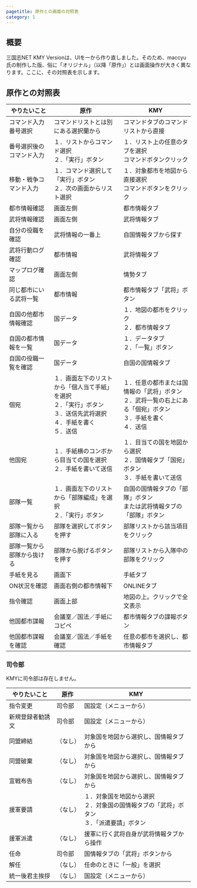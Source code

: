 ```yaml
---
pagetitle: 原作との画面の対照表
category: 1
---
```


## 概要

三国志NET KMY Versionは、UIを一から作り直しました。そのため、maccyu氏の制作した版、俗に「オリジナル」（以降「原作」）とは画面操作が大きく異なります。ここに、その対照表を示します。

## 原作との対照表

| やりたいこと | 原作 | KMY |
| -- | -- | -- |
| コマンド入力番号選択 | コマンドリストとは別にある選択蘭から | コマンドタブのコマンドリストから直接 |
| 番号選択後のコマンド入力 | １．リストからコマンド選択<br>２．「実行」ボタン | １．リスト上の任意のタブを選択<br>コマンドボタンクリック |
| 移動・戦争コマンド入力 | １．コマンド選択して「実行」ボタン<br>２．次の画面からリスト選択 | １．対象都市を地図から直接選択<br>コマンドボタンをクリック |
| 都市情報確認 | 画面左側 | 都市情報タブ |
| 武将情報確認 | 画面左側 | 武将情報タブ |
| 自分の役職を確認 | 武将情報の一番上 | 自国情報タブから探す |
| 武将行動ログ確認 | 都市情報 | 武将情報タブ |
| マップログ確認 | 画面左側 | 情勢タブ |
| 同じ都市にいる武将一覧 | 都市情報 | 都市情報タブ「武将」ボタン |
| 自国の他都市情報確認 | 国データ | １．地図の都市をクリック<br>２．都市情報タブ |
| 自国の都市情報を一覧 | 国データ | １．データタブ<br>２．「一覧」ボタン |
| 自国の役職一覧を確認 | 国データ | 自国の国情報タブ |
| 個宛 | １．画面左下のリストから「個人当て手紙」を選択<br>２．「実行」ボタン<br>３．送信先武将選択<br>４．手紙を書く<br>５．送信 | １．任意の都市または国情報の「武将」ボタン<br>２．武将一覧の右上にある「個宛」ボタン<br>３．手紙を書く<br>４．送信 |
| 他国宛 | １．手紙横のコンボから目当ての国を選択<br>２．手紙を書いて送信 | １．目当ての国を地図から選択<br>２．国情報タブ「国宛」ボタン<br>３．手紙を書いて送信 |
| 部隊一覧 | １．画面左下のリストから「部隊編成」を選択<br>２．「実行」ボタン | 自国の国情報タブの「部隊」ボタン<br>または武将情報タブの「部隊」ボタン |
| 部隊一覧から部隊に入る | 部隊を選択してボタンを押す | 部隊リストから該当項目をクリック |
| 部隊一覧から部隊から抜ける | 部隊から脱げるボタンを押す | 部隊リストから入隊中の部隊をクリック |
| 手紙を見る | 画面下 | 手紙タブ |
| ON状況を確認 | 画面右側の都市情報下 | ONLINEタブ |
| 指令確認 | 画面上部 | 地図の上。クリックで全文表示 |
| 他国都市諜報 | 会議室／国法／手紙にコピペ | 都市情報タブの諜報ボタン |
| 他国都市諜報を確認 | 会議室／国法／手紙を確認 | 任意の都市を選択し、都市情報タブ |

### 司令部

KMYに司令部は存在しません。

| やりたいこと | 原作 | KMY |
| -- | -- | -- |
| 指令変更 | 司令部 | 国設定（メニューから） |
| 新規登録者勧誘文 | 司令部 | 国設定（メニューから） |
| 同盟締結 | （なし） | 対象国を地図から選択し、国情報タブから |
| 同盟破棄 | （なし） | 対象国を地図から選択し、国情報タブから |
| 宣戦布告 | （なし） | 対象国を地図から選択し、国情報タブから |
| 援軍要請 | （なし） | １．対象国を地図から選択<br>２．対象国の国情報タブの「武将」ボタン<br>３．「派遣要請」ボタン |
| 援軍派遣 | （なし） | 援軍に行く武将自身が武将情報タブから操作 |
| 任命 | 司令部 | 国情報タブの「武将」ボタンから |
| 解任 | （なし） | 任命のときに「一般」を選択 |
| 統一後君主挨拶 | （なし） | 国設定（メニューから） |
